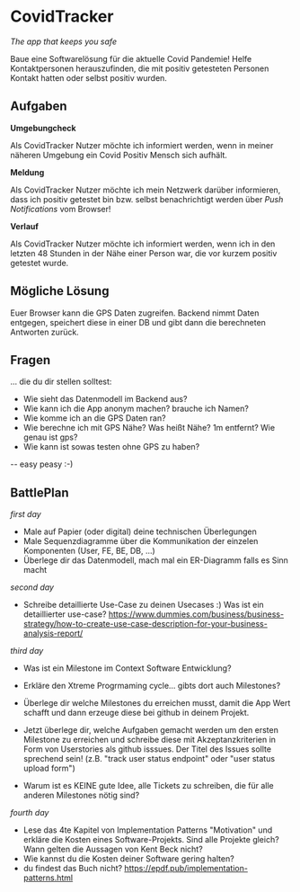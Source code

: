 CovidTracker
=============

_The app that keeps you safe_


Baue eine Softwarelösung für die aktuelle Covid Pandemie! Helfe Kontaktpersonen herauszufinden, die mit positiv getesteten Personen Kontakt hatten oder selbst positiv wurden.

Aufgaben
--------

**Umgebungcheck**

Als CovidTracker Nutzer möchte ich informiert werden, wenn in meiner näheren Umgebung ein Covid Positiv Mensch sich aufhält.


**Meldung**

Als CovidTracker Nutzer möchte ich mein Netzwerk darüber informieren, dass ich positiv getestet bin bzw. selbst benachrichtigt werden über _Push Notifications_ vom Browser!


**Verlauf**

Als CovidTracker Nutzer möchte ich informiert werden, wenn ich in den letzten 48 Stunden in der Nähe einer Person war, die vor kurzem positiv getestet wurde.


Mögliche Lösung
---------------

Euer Browser kann die GPS Daten zugreifen. Backend nimmt Daten entgegen, speichert diese in einer DB und gibt dann die berechneten Antworten zurück. 


Fragen
-------

... die du dir stellen solltest:

- Wie sieht das Datenmodell im Backend aus?
- Wie kann ich die App anonym machen? brauche ich Namen? 
- Wie komme ich an die GPS Daten ran?
- Wie berechne ich mit GPS Nähe? Was heißt Nähe? 1m entfernt? Wie genau ist gps?
- Wie kann ist sowas testen ohne GPS zu haben?


 -- easy peasy :-)   
 
 
BattlePlan
----------
 
*first day*

- Male auf Papier (oder digital) deine technischen Überlegungen
- Male Sequenzdiagramme über die Kommunikation der einzelen Komponenten (User, FE, BE, DB, ...)
- Überlege dir das Datenmodell, mach mal ein ER-Diagramm falls es Sinn macht
 
*second day*
- Schreibe detaillierte Use-Case zu deinen Usecases :) Was ist ein detaillierter use-case? https://www.dummies.com/business/business-strategy/how-to-create-use-case-description-for-your-business-analysis-report/

*third day*
- Was ist ein Milestone im Context Software Entwicklung?
- Erkläre den Xtreme Progrmaming cycle... gibts dort auch Milestones?

- Überlege dir welche Milestones du erreichen musst, damit die App Wert schafft und dann erzeuge diese bei github in deinem Projekt.
- Jetzt überlege dir, welche Aufgaben gemacht werden um den ersten Milestone zu erreichen und schreibe diese mit Akzeptanzkriterien in Form von Userstories als github isssues. Der Titel des Issues sollte sprechend sein! (z.B. "track user status endpoint" oder "user status upload form")

- Warum ist es KEINE gute Idee, alle Tickets zu schreiben, die für alle anderen Milestones nötig sind?
 
*fourth day*
- Lese das 4te Kapitel von Implementation Patterns "Motivation" und erkläre die Kosten eines Software-Projekts. Sind alle Projekte gleich? Wann gelten die Aussagen von Kent Beck nicht?
- Wie kannst du die Kosten deiner Software gering halten?
- du findest das Buch nicht? https://epdf.pub/implementation-patterns.html

